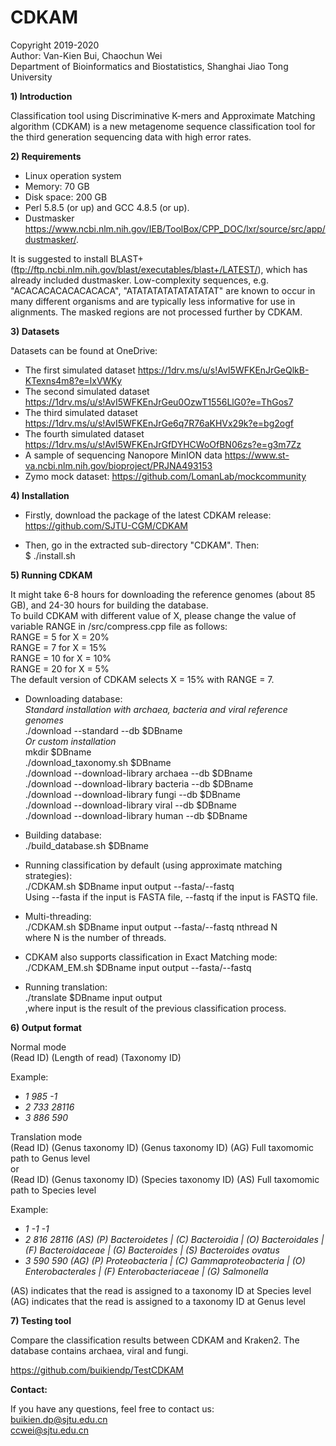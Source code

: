 # CDKAM
Copyright 2019-2020\
Author: Van-Kien Bui, Chaochun Wei\
Department of Bioinformatics and Biostatistics, Shanghai Jiao Tong University

**1) Introduction**

Classification tool using Discriminative K-mers and Approximate Matching algorithm (CDKAM) is a new metagenome sequence classification tool for the third generation sequencing data with high error rates. 

**2) Requirements**

- Linux operation system
- Memory: 70 GB
- Disk space: 200 GB
- Perl 5.8.5 (or up) and GCC 4.8.5 (or up).
- Dustmasker https://www.ncbi.nlm.nih.gov/IEB/ToolBox/CPP_DOC/lxr/source/src/app/dustmasker/. 

It is suggested to install BLAST+ (ftp://ftp.ncbi.nlm.nih.gov/blast/executables/blast+/LATEST/), which has already included dustmasker.
Low-complexity sequences, e.g. "ACACACACACACACACA", "ATATATATATATATATAT" are known to occur in many different organisms and are typically less informative for use in alignments. The masked regions are not processed further by CDKAM.


**3) Datasets** 

Datasets can be found at OneDrive: 
- The first simulated dataset
https://1drv.ms/u/s!AvI5WFKEnJrGeQlkB-KTexns4m8?e=lxVWKy
- The second simulated dataset
https://1drv.ms/u/s!AvI5WFKEnJrGeu0OzwT1556LlG0?e=ThGos7
- The third simulated dataset
https://1drv.ms/u/s!AvI5WFKEnJrGe6q7R76aKHVx29k?e=bg2ogf
- The fourth simulated dataset
https://1drv.ms/u/s!AvI5WFKEnJrGfDYHCWoOfBN06zs?e=g3m7Zz
- A sample of sequencing Nanopore MinION data
https://www.st-va.ncbi.nlm.nih.gov/bioproject/PRJNA493153
- Zymo mock dataset:
https://github.com/LomanLab/mockcommunity

**4) Installation**

- Firstly, download the package of the latest CDKAM release: https://github.com/SJTU-CGM/CDKAM

- Then, go in the extracted sub-directory "CDKAM". 
Then:\
$ ./install.sh

**5) Running CDKAM**

It might take 6-8 hours for downloading the reference genomes (about 85 GB), and 24-30 hours for building the database.\
To build CDKAM with different value of X, please change the value of variable RANGE in /src/compress.cpp file as follows:\
RANGE = 5 for X = 20%\
RANGE = 7 for X = 15%\
RANGE = 10 for X = 10%\
RANGE = 20 for X = 5%\
The default version of CDKAM selects X = 15% with RANGE = 7.


- Downloading database:\
*Standard installation with archaea, bacteria and viral reference genomes*\
./download --standard --db $DBname\
*Or custom installation*\
mkdir $DBname\
./download_taxonomy.sh $DBname\
./download --download-library archaea --db $DBname\
./download --download-library bacteria --db $DBname\
./download --download-library fungi --db $DBname\
./download --download-library viral --db $DBname\
./download --download-library human --db $DBname

- Building database:\
./build_database.sh $DBname

- Running classification by default (using approximate matching strategies):\
./CDKAM.sh $DBname input output --fasta/--fastq \
Using --fasta if the input is FASTA file, --fastq if the input is FASTQ file.

- Multi-threading:\
./CDKAM.sh $DBname input output --fasta/--fastq nthread N\
where N is the number of threads.

- CDKAM also supports classification in Exact Matching mode:\
./CDKAM_EM.sh $DBname input output --fasta/--fastq 

- Running translation:\
./translate $DBname input output\
,where input is the result of the previous classification process.

**6) Output format**

Normal mode\
(Read ID) (Length of read) (Taxonomy ID)

Example:
- *1	985	-1*
- *2	733	28116*
- *3	886	590*

Translation mode\
(Read ID) (Genus taxonomy ID) (Genus taxonomy ID)  (AG) Full taxomomic path to Genus level      
or \
(Read ID) (Genus taxonomy ID) (Species taxonomy ID)  (AS) Full taxomomic path to Species level     

Example:
- *1	-1	-1*
- *2	816	28116	 (AS)	(P) Bacteroidetes | (C) Bacteroidia | (O) Bacteroidales | (F) Bacteroidaceae | (G) Bacteroides | (S) Bacteroides ovatus*
- *3	590	590	 (AG)	(P) Proteobacteria | (C) Gammaproteobacteria | (O) Enterobacterales | (F) Enterobacteriaceae | (G) Salmonella*

(AS) indicates that the read is assigned to a taxonomy ID at Species level\
(AG) indicates that the read is assigned to a taxonomy ID at Genus level

**7) Testing tool**

Compare the classification results between CDKAM and Kraken2. The database contains archaea, viral and fungi.

https://github.com/buikiendp/TestCDKAM



**Contact:**

If you have any questions, feel free to contact us:\
   buikien.dp@sjtu.edu.cn\
   ccwei@sjtu.edu.cn
   
   
